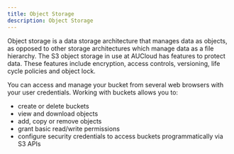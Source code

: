 ```yaml
---
title: Object Storage
description: Object Storage
---
```


Object storage is a data storage architecture that manages data as objects, as opposed to other storage architectures which manage data as a file hierarchy.  The S3 object storage in use at AUCloud has features to protect data. These features include encryption, access controls, versioning, life cycle policies and object lock.

You can access and manage your bucket from several web browsers with your user credentials. Working with buckets allows you to:

- create or delete buckets
- view and download objects
- add, copy or remove objects
- grant basic read/write permissions
- configure security credentials to access buckets programmatically via S3 APIs 